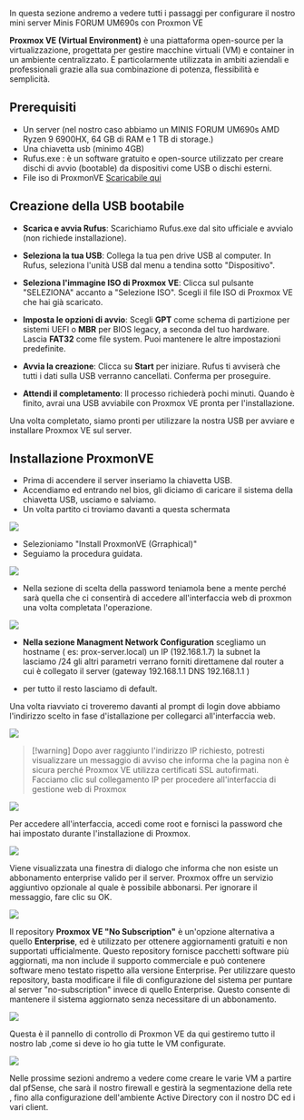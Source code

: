 In questa sezione andremo a vedere tutti i passaggi per configurare il nostro mini server Minis FORUM UM690s con Proxmon VE 

**Proxmox VE (Virtual Environment)** è una piattaforma open-source per la virtualizzazione, progettata per gestire macchine virtuali (VM) e container in un ambiente centralizzato. È particolarmente utilizzata in ambiti aziendali e professionali grazie alla sua combinazione di potenza, flessibilità e semplicità.

## Prerequisiti 

- Un server (nel nostro caso abbiamo un MINIS FORUM UM690s AMD Ryzen 9 6900HX, 64 GB di RAM e 1 TB di storage.)
- Una chiavetta usb (minimo 4GB)
- Rufus.exe : è un software gratuito e open-source utilizzato per creare dischi di avvio (bootable) da dispositivi come USB o dischi esterni.
- File iso di ProxmonVE [Scaricabile qui ](https://www.youtube.com/redirect?event=video_description&redir_token=QUFFLUhqbTRsUTdtQVJKQzM4UGxFcFBsajY2a0g0NHhQd3xBQ3Jtc0trS0JqakI2WlliZEZCU2hsTVNtby1hWjRzcF95aGx6cG5DTFB3R0JRZ0JxdG5INW9wSzJ5WFFab3h2OGVNX1ZpTEN1bFo1a1llanA4NC1kLUk3aHNpYnBiN3laTHl5VTh0U29TQ0k4eUcxU1RGb3ozSQ&q=https%3A%2F%2Fwww.proxmox.com%2Fen%2Fdownloads%2Fproxmox-virtual-environment%2Fiso&v=6YZXI1uBF6I)

## Creazione della USB bootabile

- **Scarica e avvia Rufus**: Scarichiamo Rufus.exe dal sito ufficiale e avvialo (non richiede installazione).

- **Seleziona la tua USB**: Collega la tua pen drive USB al computer. In Rufus, seleziona l'unità USB dal menu a tendina sotto "Dispositivo".

- **Seleziona l'immagine ISO di Proxmox VE**: Clicca sul pulsante "SELEZIONA" accanto a "Selezione ISO". Scegli il file ISO di Proxmox VE che hai già scaricato.

- **Imposta le opzioni di avvio**: Scegli **GPT** come schema di partizione per sistemi UEFI o **MBR** per BIOS legacy, a seconda del tuo hardware. Lascia **FAT32** come file system. Puoi mantenere le altre impostazioni predefinite.

- **Avvia la creazione**: Clicca su **Start** per iniziare. Rufus ti avviserà che tutti i dati sulla USB verranno cancellati. Conferma per proseguire.

- **Attendi il completamento**: Il processo richiederà pochi minuti. Quando è finito, avrai una USB avviabile con Proxmox VE pronta per l'installazione.

Una volta completato, siamo pronti per utilizzare la nostra USB per avviare e installare Proxmox VE sul server.

## Installazione ProxmonVE 

- Prima di accendere il server inseriamo la chiavetta USB.
- Accendiamo ed entrando nel bios, gli diciamo di caricare il sistema della chiavetta USB, usciamo e salviamo.
- Un volta partito ci troviamo davanti a questa schermata

![](zzz_imglab/pve-grub-menu.png) 

- Selezioniamo "Install ProxmonVE (Grraphical)"  
- Seguiamo la procedura guidata.

![](zzz_imglab/choose-root-password.png)

- Nella sezione di scelta della password teniamola bene a mente perché sarà quella che ci consentirà di accedere all'interfaccia web di proxmon una volta completata l'operazione.

![](zzz_imglab/proxmox-network-configuration.png)

- **Nella sezione Managment Network Configuration** scegliamo un hostname ( es: prox-server.local) un IP (192.168.1.7) la subnet la lasciamo /24  gli altri parametri verrano forniti direttamene dal router a cui è collegato il server (gateway 192.168.1.1 DNS 192.168.1.1 )

- per tutto il resto lasciamo di default.

Una volta riavviato ci troveremo davanti al prompt di login dove abbiamo l'indirizzo scelto in fase d'istallazione per collegarci all'interfaccia web.

![](zzz_imglab/proxmox-welcome-output.png)

>[!warning] Dopo aver raggiunto l'indirizzo IP richiesto, potresti visualizzare un messaggio di avviso che informa che la pagina non è sicura perché Proxmox VE utilizza certificati SSL autofirmati. Facciamo  clic sul collegamento IP per procedere all'interfaccia di gestione web di Proxmox

![](zzz_imglab/accept-proxmox-certificate-and-proceed.png)

Per accedere all'interfaccia, accedi come root e fornisci la password che hai impostato durante l'installazione di Proxmox.

![](zzz_imglab/loginprox.jpg)

Viene visualizzata una finestra di dialogo che informa che non esiste un abbonamento enterprise valido per il server. Proxmox offre un servizio aggiuntivo opzionale al quale è possibile abbonarsi. Per ignorare il messaggio, fare clic su OK.

![](zzz_imglab/no-valid-subsciption-proxmox-message.png)

Il repository **Proxmox VE "No Subscription"** è un'opzione alternativa a quello **Enterprise**, ed è utilizzato per ottenere aggiornamenti gratuiti e non supportati ufficialmente. Questo repository fornisce pacchetti software più aggiornati, ma non include il supporto commerciale e può contenere software meno testato rispetto alla versione Enterprise. Per utilizzare questo repository, basta modificare il file di configurazione del sistema per puntare al server "no-subscription" invece di quello Enterprise. Questo consente di mantenere il sistema aggiornato senza necessitare di un abbonamento.

![](zzz_imglab/nosubprox.jpg)

Questa è il pannello di controllo di Proxmon VE da qui gestiremo tutto il nostro lab ,come si deve io ho gia tutte le VM configurate. 

![](zzz_imglab/mainprox.jpg)

Nelle prossime sezioni andremo a vedere come creare le varie VM a partire dal pfSense, che sarà il nostro firewall e gestirà la segmentazione della rete , fino alla configurazione dell'ambiente Active Directory con il nostro DC ed i vari client.

